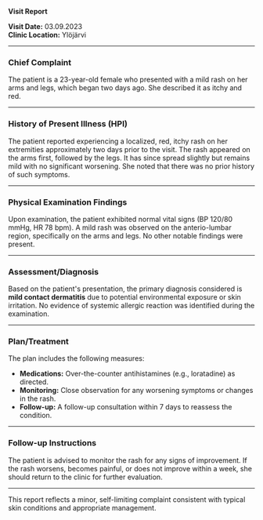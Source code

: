 

**Visit Report**

**Visit Date:** 03.09.2023  
**Clinic Location:** Ylöjärvi  

---

### **Chief Complaint**
The patient is a 23-year-old female who presented with a mild rash on her arms and legs, which began two days ago. She described it as itchy and red.

---

### **History of Present Illness (HPI)**
The patient reported experiencing a localized, red, itchy rash on her extremities approximately two days prior to the visit. The rash appeared on the arms first, followed by the legs. It has since spread slightly but remains mild with no significant worsening. She noted that there was no prior history of such symptoms.

---

### **Physical Examination Findings**
Upon examination, the patient exhibited normal vital signs (BP 120/80 mmHg, HR 78 bpm). A mild rash was observed on the anterio-lumbar region, specifically on the arms and legs. No other notable findings were present.

---

### **Assessment/Diagnosis**
Based on the patient's presentation, the primary diagnosis considered is **mild contact dermatitis** due to potential environmental exposure or skin irritation. No evidence of systemic allergic reaction was identified during the examination.

---

### **Plan/Treatment**
The plan includes the following measures:
- **Medications:** Over-the-counter antihistamines (e.g., loratadine) as directed.
- **Monitoring:** Close observation for any worsening symptoms or changes in the rash.
- **Follow-up:** A follow-up consultation within 7 days to reassess the condition.

---

### **Follow-up Instructions**
The patient is advised to monitor the rash for any signs of improvement. If the rash worsens, becomes painful, or does not improve within a week, she should return to the clinic for further evaluation.

--- 

This report reflects a minor, self-limiting complaint consistent with typical skin conditions and appropriate management.